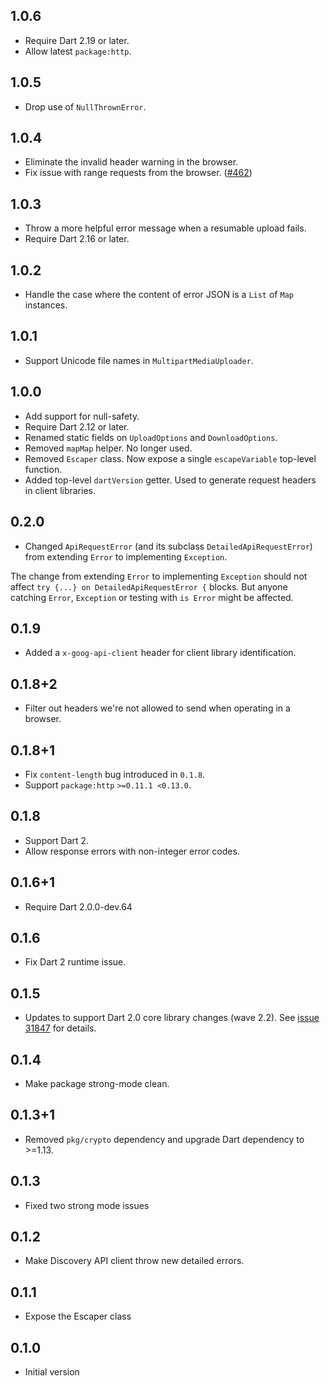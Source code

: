 ## 1.0.6

- Require Dart 2.19 or later.
- Allow latest `package:http`.

## 1.0.5

- Drop use of `NullThrownError`.

## 1.0.4

- Eliminate the invalid header warning in the browser.
- Fix issue with range requests from the browser.
  ([#462](https://github.com/google/googleapis.dart/issues/462))

## 1.0.3

- Throw a more helpful error message when a resumable upload fails.
- Require Dart 2.16 or later.

## 1.0.2

- Handle the case where the content of error JSON is a `List` of `Map`
  instances.

## 1.0.1

- Support Unicode file names in `MultipartMediaUploader`.

## 1.0.0

- Add support for null-safety.
- Require Dart 2.12 or later.
- Renamed static fields on `UploadOptions` and `DownloadOptions`.
- Removed `mapMap` helper. No longer used.
- Removed `Escaper` class. Now expose a single `escapeVariable` top-level
  function.
- Added top-level `dartVersion` getter. Used to generate request headers in
  client libraries.

## 0.2.0

- Changed `ApiRequestError` (and its subclass `DetailedApiRequestError`) from
  extending `Error` to implementing `Exception`.

The change from extending `Error` to implementing `Exception` should not affect
`try {...} on DetailedApiRequestError {` blocks. But anyone catching `Error`,
`Exception` or testing with `is Error` might be affected.

## 0.1.9

- Added a `x-goog-api-client` header for client library identification.

## 0.1.8+2

- Filter out headers we're not allowed to send when operating in a browser.

## 0.1.8+1

- Fix `content-length` bug introduced in `0.1.8`.
- Support `package:http` `>=0.11.1 <0.13.0`.

## 0.1.8

- Support Dart 2.
- Allow response errors with non-integer error codes.

## 0.1.6+1

- Require Dart 2.0.0-dev.64

## 0.1.6

- Fix Dart 2 runtime issue.

## 0.1.5

- Updates to support Dart 2.0 core library changes (wave 2.2). See [issue
  31847][sdk#31847] for details.

  [sdk#31847]: https://github.com/dart-lang/sdk/issues/31847

## 0.1.4

- Make package strong-mode clean.

## 0.1.3+1

- Removed `pkg/crypto` dependency and upgrade Dart dependency to >=1.13.

## 0.1.3

- Fixed two strong mode issues

## 0.1.2

- Make Discovery API client throw new detailed errors.

## 0.1.1

- Expose the Escaper class

## 0.1.0

- Initial version
